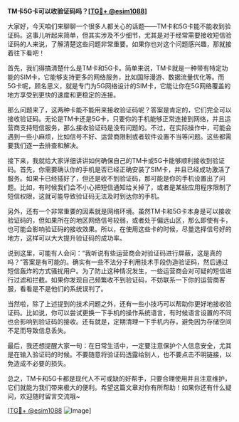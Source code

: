 **TM卡5G卡可以收验证码吗？[[TG💪+ @esim1088](https://t.me/s/esim1088)]**

大家好，今天咱们来聊聊一个很多人都关心的话题——TM卡和5G卡能不能收到验证码。这事儿听起来简单，但其实涉及不少细节，尤其是对于经常需要接收短信验证码的人来说，了解清楚这些问题非常重要。如果你也对这个问题感兴趣，那就接着往下看吧！

首先，我们得搞清楚什么是TM卡和5G卡。简单来说，TM卡就是一种带有特定功能的SIM卡，它能够支持更多的网络服务，比如国际漫游、数据流量优化等。而5G卡呢，顾名思义，就是专门为5G网络设计的SIM卡，它能让你在5G网络覆盖的地方享受到更快的速度和更稳定的连接。

那么问题来了，这两种卡能不能用来接收验证码呢？答案是肯定的，它们完全可以接收验证码。无论是TM卡还是5G卡，只要你的手机能够正常连接到网络，并且运营商支持短信服务，那么接收验证码是没有问题的。不过，在实际操作中，可能会遇到一些小麻烦，比如信号不好、运营商限制或者软件设置不当等问题。这些都需要我们逐一去排查和解决。

接下来，我就给大家详细讲讲如何确保自己的TM卡或5G卡能够顺利接收到验证码。首先，你需要确认你的手机是否已经正确安装了SIM卡，并且已经成功激活了服务。如果卡已经插好了，但还是收不到验证码，那可能是你的手机设置出了问题。比如，有时候我们会不小心把短信通知给关掉了，或者是某些应用程序限制了短信权限，这就可能导致验证码无法及时到达你的手机。

另外，还有一个非常重要的因素就是网络环境。虽然TM卡和5G卡本身是可以接收验证码的，但如果所在的地区网络信号较弱，或者处于偏远山区，那么即使有卡，也可能会影响验证码的接收效果。所以，在使用这些卡的时候，尽量选择信号好的地方，这样可以大大提升验证码的成功率。

说到这里，可能有人会问：“我听说有些运营商会对验证码进行屏蔽，这是真的吗？”答案是有可能的。确实有一些不法分子利用技术手段伪造验证码，然后通过短信轰炸的方式骚扰用户。为了防止这种情况发生，一些运营商会对可疑的短信进行过滤和拦截。如果你发现自己频繁收不到验证码，不妨联系一下你的运营商客服，看看是不是他们的系统误判了。

当然啦，除了上述提到的技术问题之外，还有一些小技巧可以帮助你更好地接收验证码。比如说，你可以尝试更换一下手机的操作系统语言，有时候语言设置的不同也会影响到验证码的接收。还有就是，定期清理一下手机内存，避免因为存储空间不足而导致信息丢失。

最后，我还想提醒大家一句：在日常生活中，一定要注意保护个人信息安全，尤其是在输入验证码的时候。不要随意将验证码透露给别人，也不要点击不明链接，以免造成不必要的损失。

总之，TM卡和5G卡都是现代人不可或缺的好帮手，只要合理使用并且注意维护，它们就能为我们带来极大的便利。希望这篇文章对你有所帮助！如果你还有什么疑问，欢迎随时留言交流哦~

[[TG💪+ @esim1088](https://t.me/s/esim1088) ![Image](https://i.postimg.cc/4NQfJmqS/Snipaste-2025-05-13-00-14-12.png)]